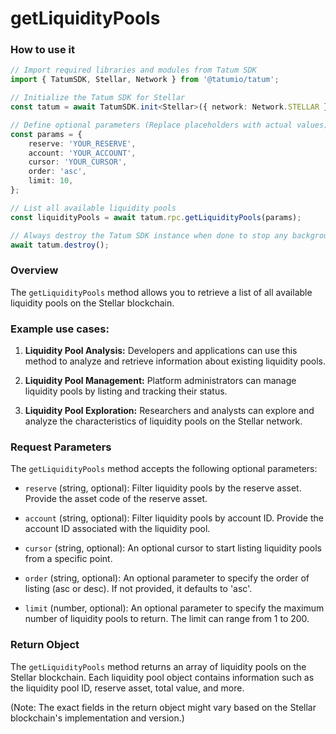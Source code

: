 # getLiquidityPools

### How to use it

```typescript
// Import required libraries and modules from Tatum SDK
import { TatumSDK, Stellar, Network } from '@tatumio/tatum';

// Initialize the Tatum SDK for Stellar
const tatum = await TatumSDK.init<Stellar>({ network: Network.STELLAR });

// Define optional parameters (Replace placeholders with actual values)
const params = {
    reserve: 'YOUR_RESERVE',
    account: 'YOUR_ACCOUNT',
    cursor: 'YOUR_CURSOR',
    order: 'asc',
    limit: 10,
};

// List all available liquidity pools
const liquidityPools = await tatum.rpc.getLiquidityPools(params);

// Always destroy the Tatum SDK instance when done to stop any background processes
await tatum.destroy();
```

### Overview

The `getLiquidityPools` method allows you to retrieve a list of all available liquidity pools on the Stellar blockchain.

### Example use cases:

1. **Liquidity Pool Analysis:**
   Developers and applications can use this method to analyze and retrieve information about existing liquidity pools.

2. **Liquidity Pool Management:**
   Platform administrators can manage liquidity pools by listing and tracking their status.

3. **Liquidity Pool Exploration:**
   Researchers and analysts can explore and analyze the characteristics of liquidity pools on the Stellar network.

### Request Parameters

The `getLiquidityPools` method accepts the following optional parameters:

- `reserve` (string, optional):
  Filter liquidity pools by the reserve asset. Provide the asset code of the reserve asset.

- `account` (string, optional):
  Filter liquidity pools by account ID. Provide the account ID associated with the liquidity pool.

- `cursor` (string, optional):
  An optional cursor to start listing liquidity pools from a specific point.

- `order` (string, optional):
  An optional parameter to specify the order of listing (asc or desc). If not provided, it defaults to 'asc'.

- `limit` (number, optional):
  An optional parameter to specify the maximum number of liquidity pools to return. The limit can range from 1 to 200.

### Return Object

The `getLiquidityPools` method returns an array of liquidity pools on the Stellar blockchain. Each liquidity pool object contains information such as the liquidity pool ID, reserve asset, total value, and more.

(Note: The exact fields in the return object might vary based on the Stellar blockchain's implementation and version.)